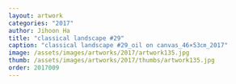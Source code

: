 ```yaml
---
layout: artwork
categories: "2017"
author: Jihoon Ha
title: "classical landscape #29"
caption: "classical landscape #29_oil on canvas_46×53㎝_2017"
image: /assets/images/artworks/2017/artwork135.jpg
thumb: /assets/images/artworks/2017/thumbs/artwork135.jpg
order: 2017009
---
```

